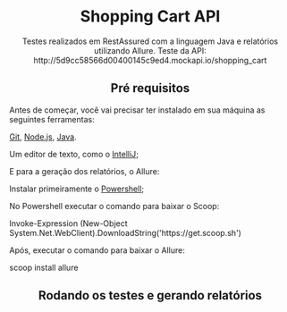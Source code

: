 <h1 align="center">Shopping Cart API</h1>
<p align="center">Testes realizados em RestAssured com a linguagem Java e relatórios utilizando Allure. Teste da API: http://5d9cc58566d00400145c9ed4.mockapi.io/shopping_cart</p>


<h2 align="center">Pré requisitos</h2>

<p> Antes de começar, você vai precisar ter instalado em sua máquina as seguintes ferramentas:</p>
<p><a href="https://git-scm.com">Git</a>, <a href="https://nodejs.org/en/">Node.js</a>, <a href="https://www.java.com/pt-BR/download/ie_manual.jsp?locale=pt_BR">Java</a>.
<p>Um editor de texto, como o <a href="https://www.jetbrains.com/pt-br/idea/download/#section=windows">IntelliJ</a>;</p>
<p></p>
<p>E para a geração dos relatórios, o Allure:
<p>Instalar primeiramente o <a href="https://github.com/PowerShell/PowerShell/releases/tag/v7.1.3">Powershell</a>;</p>
<p>No Powershell executar o comando para baixar o Scoop:</p>
 <p> Invoke-Expression (New-Object System.Net.WebClient).DownloadString('https://get.scoop.sh')</p>
<p>Após, executar o comando para baixar o Allure:</p>
  <p>scoop install allure</p>
  
<h2 align="center">Rodando os testes e gerando relatórios</h2>

